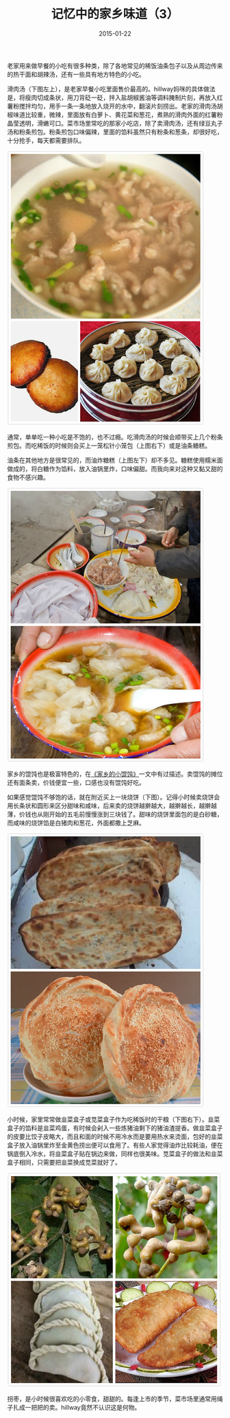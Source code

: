 ﻿---
title: "记忆中的家乡味道（3）"
date: 2015-01-22
categories: 
  - "health"
  - "essay"
tags: 
  - "小吃"
---

老家用来做早餐的小吃有很多种类，除了各地常见的稀饭油条包子以及从周边传来的热干面和胡辣汤，还有一些具有地方特色的小吃。

滑肉汤（下图左上），是老家早餐小吃里面售价最高的。hillway妈咪的具体做法是，将瘦肉切成条状，用刀背砭一砭，拌入盐胡椒酱油等调料腌制片刻，再放入红薯粉搅拌均匀，用手一条一条地放入烧开的水中，翻滚片刻捞出。老家的滑肉汤胡椒味道比较重，微辣，里面放有白萝卜、黄花菜和葱花，煮熟的滑肉外面的红薯粉晶莹透明，滑嫩可口。菜市场里常吃的那家小吃店，除了卖滑肉汤，还有绿豆丸子汤和粉条煎包。粉条煎包口味偏辣，里面的馅料虽然只有粉条和葱条，却很好吃，十分抢手，每天都需要排队。

![早餐](/images/15694423334_f7d57d6d8a_z.jpg)

通常，单单吃一种小吃是不饱的，也不过瘾。吃滑肉汤的时候会顺带买上几个粉条煎包。而吃稀饭的时候则会买上一笼松针小笼包（上图右下）或是油条糖糕。

油条在其他地方是很常见的，而油炸糖糕（上图左下）却不多见。糖糕使用糯米面做成的，将白糖作为馅料，放入油锅里炸，口味偏甜。而我向来对这种又黏又甜的食物不感兴趣。

![馄饨](/images/16315977822_231da126fe_z.jpg)

家乡的馄饨也是极富特色的，在[《家乡的小馄饨》](http://www.jfsay.com/archives/261.html "家乡的小馄饨")一文中有过描述。卖馄饨的摊位还有面条卖，价钱便宜一些，口感也没有馄饨好吃。

如果感觉馄饨不够饱的话，就在附近买上一块烧饼（下图）。记得小时候卖烧饼会用长条状和圆形来区分甜味和咸味，后来卖的烧饼越擀越大，越擀越长，越擀越薄，价钱也从刚开始的五毛前慢慢涨到三块钱了。甜味的烧饼里面包的是白砂糖，而咸味的烧饼馅是白猪肉和葱花，外面都撒上芝麻。

![烧饼](/images/16316845105_3fcc6c5f47_z.jpg)

小时候，家里常常做韭菜盒子或苋菜盒子作为吃稀饭时的干粮（下图右下）。韭菜盒子的馅料是韭菜鸡蛋，有时候会剁入一些炼猪油剩下的猪油渣提香。做韭菜盒子的皮要比饺子皮略大，而且和面的时候不用冷水而是要用热水来烫面，包好的韭菜盒子放入油锅里炸至金黄色捞出便可以食用了。有些人家觉得油炸比较耗油，便在锅底倒入冷水，将韭菜盒子贴在锅边来做，同样也很美味。苋菜盒子的做法和韭菜盒子相同，只需要把韭菜换成苋菜就好了。

![未命名_meitu_0](/images/16313909786_4f23cd191b.jpg)

拐枣，是小时候很喜欢吃的小零食，甜甜的。每逢上市的季节，菜市场里通常用绳子扎成一把把的卖。hillway竟然不认识这是何物。
